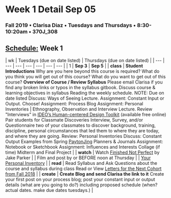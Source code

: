 # Week 1 Detail Sep 05

### Fall 2019 • Clarisa Diaz • Tuesdays and Thursdays • 8:30-10:20am • 370J_308

## [Schedule:](./) Week 1

| wk | Tuesdays \(due on date listed\) | Thursdays \(due on date listed\) |
| --- | --- | --- | --- | --- | --- | --- |
| 1 | **Sep 3** | **Sep 5** |
| **class** |  **Student Introductions** Why are you here beyond this course is required? What do you think you will get out of this course? What do you want to get out of this course? **Overview of Course / Review Syllabus** Please email Clarisa if you find any broken links or typos in the syllabus gitbook. Discuss course & learning objectives in syllabus Reading the weekly schedule. NOTE: Due on date listed Discuss: Ways of Seeing Lecture. Assignment: Constant Input or Output. Choose! Assignment: Process Blog Assignment: Personal Inventories |  Ethnography, Observation and Interview Lecture. Review "Interviews" in [IDEO’s Human-centered Design Toolkit](http://www.designkit.org/resources/1) \(available free online\) Pair students for Classmate Discoveries Interview, Survey, and/or Questionnaire two of your classmates to discover background, training, discipline, personal circumstances that led them to where they are today, and where they are going.  Review: Personal Inventories Discuss: Constant Output Examples from Spring [Payton](https://paytonmeyer-process.tumblr.com/)[Jing](https://jinghuangideation.tumblr.com/tagged/Discovery-log) Planners & Journals Assignment: Notebook or Sketchbook Assignment: Influences and Interests Collage \(if time\) Midterm and Final Project |
| **watch** |  Watch [Finished Not Perfect](https://www.youtube.com/watch?v=lRtV-ugIT0k) by Jake Parker |
| Film and post by or BEFORE noon at Thursday |  | [Your Personal Inventory](personal-inventory.md) |
| **read** | Read Syllabus and Ask Questions about the course and syllabus during class Read or View [Letters for the Next Cohort from Fall 2018](https://drive.google.com/open?id=1I4kIop4FGU3zQkWrax7Tj9L-3uWmE-n3) | 
| **create** | **Create Blog and send Clarisa the link to it** Create your first post on your process blog; post your constant input or output details \(what are you going to do?\) including proposed schedule \(when? actual dates. make due dates tuesdays.\) |

